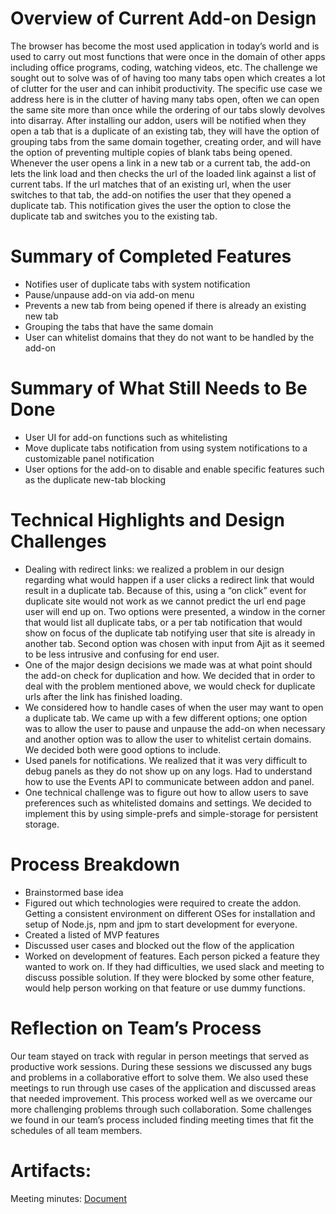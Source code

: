 # Overview of Current Add-on Design

The browser has become the most used application in today’s world and is used to carry out most functions that were once in the domain of other apps including office programs, coding, watching videos, etc. The challenge we sought out to solve was of of having too many tabs open which creates a lot of clutter for the user and can inhibit productivity. The specific use case we address here is in the clutter of having many tabs open, often we can open the same site more than once while the ordering of our tabs slowly devolves into disarray.
After installing our addon, users will be notified when they open a tab that is a duplicate of an existing tab, they will have the option of grouping tabs from the same domain together, creating order, and will have the option of preventing multiple copies of blank tabs being opened.
Whenever the user opens a link in a new tab or a current tab, the add-on lets the link load and then checks the url of the loaded link against a list of current tabs. If the url matches that of an existing url, when the user switches to that tab, the add-on notifies the user that they opened a duplicate tab. This notification gives the user the option to close the duplicate tab and switches you to the existing tab.


# Summary of Completed Features

* Notifies user of duplicate tabs with system notification
* Pause/unpause add-on via add-on menu
* Prevents a new tab from being opened if there is already an existing new tab
* Grouping the tabs that have the same domain
* User can whitelist domains that they do not want to be handled by the add-on


# Summary of What Still Needs to Be Done

  * User UI for add-on functions such as whitelisting
  * Move duplicate tabs notification from using system notifications to a customizable panel notification
  * User options for the add-on to disable and enable specific features such as the duplicate new-tab blocking


# Technical Highlights and Design Challenges

  * Dealing with redirect links: we realized a problem in our design regarding what would happen if a user clicks a redirect link that would result in a duplicate tab. Because of this, using a “on click” event for duplicate site would not work as we cannot predict the url end page user will end up on. Two options were presented, a window in the corner that would list all duplicate tabs, or a per tab notification that would show on focus of the duplicate tab notifying user that site is already in another tab. Second option was chosen with input from Ajit as it seemed to be less intrusive and confusing for end user.
  * One of the major design decisions we made was at what point should the add-on check for duplication and how. We decided that in order to deal with the problem mentioned above, we would check for duplicate urls after the link has finished loading.
  * We considered how to handle cases of when the user may want to open a duplicate tab. We came up with a few different options; one option was to allow the user to pause and unpause the add-on when necessary and another option was to allow the user to whitelist certain domains. We decided both were good options to include.
  * Used panels for notifications. We realized that it was very difficult to debug panels as they do not show up on any logs. Had to understand how to use the Events API to communicate between addon and panel.
  * One technical challenge was to figure out how to allow users to save preferences such as whitelisted domains and settings. We decided to implement this by using simple-prefs and simple-storage for persistent storage.

# Process Breakdown

  * Brainstormed base idea
  * Figured out which technologies were required to create the addon. Getting a consistent environment on different OSes for installation and setup of Node.js, npm and jpm to start development for everyone.
  * Created a listed of MVP features
  * Discussed user cases and blocked out the flow of the application
  * Worked on development of features. Each person picked a feature they wanted to work on. If they had difficulties, we used slack and meeting to discuss possible solution. If they were blocked by some other feature, would help person working on that feature or use dummy functions.

# Reflection on Team’s Process

Our team stayed on track with regular in person meetings that served as productive work sessions. During these sessions we discussed any bugs and problems in a collaborative effort to solve them. We also used these meetings to run through use cases of the application and discussed areas that needed improvement. This process worked well as we overcame our more challenging problems through such collaboration. Some challenges we found in our team’s process included finding meeting times that fit the schedules of all team members.

# Artifacts:
Meeting minutes: [Document](https://docs.google.com/document/d/1qdqR5fDPVQLizGw1BXOhPbPG7bAdXN6S30kn1PExbQk/)
